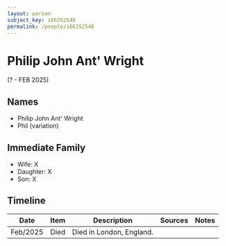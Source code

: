 ```yaml
---
layout: person
subject_key: i66352546
permalink: /people/i66352546
---
```


# Philip John Ant' Wright
(? - FEB 2025)

## Names

* Philip John Ant' Wright
* Phil (variation)

## Immediate Family

* Wife: X
* Daughter: X
* Son: X

## Timeline

Date | Item | Description | Sources | Notes
---|---|---|---|---
Feb/2025 | Died | Died in London, England. |  | 

